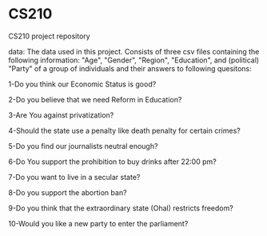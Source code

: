 # CS210
CS210 project repository


data: The data used in this project. Consists of three csv files containing the following information: "Age", "Gender", "Region", "Education", and (political) "Party" of a group of individuals
and their answers to following quesitons:


1-Do you think our Economic Status is good?

2-Do you believe that we need Reform in Education?

3-Are You against privatization?

4-Should the state use a penalty like death penalty for certain crimes?

5-Do you find our journalists neutral enough?

6-Do You support the prohibition to buy drinks after 22:00 pm?

7-Do you want to live in a secular state?

8-Do you support the abortion ban?

9-Do you think that the extraordinary state (Ohal) restricts freedom?

10-Would you like a new party to enter the parliament?

